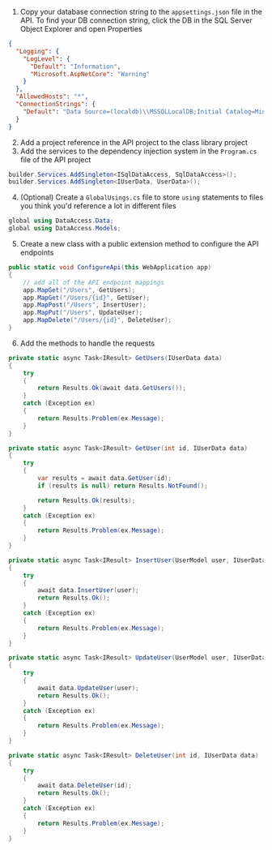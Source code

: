 1. Copy your database connection string to the `appsettings.json` file in the API. To find your DB connection string, click the DB in the SQL Server Object Explorer and open Properties

```json
{
  "Logging": {
    "LogLevel": {
      "Default": "Information",
      "Microsoft.AspNetCore": "Warning"
    }
  },
  "AllowedHosts": "*",
  "ConnectionStrings": {
    "Default": "Data Source=(localdb)\\MSSQLLocalDB;Initial Catalog=MinimalAPIUserDB;Integrated Security=True;Connect Timeout=30;Encrypt=False;Trust Server Certificate=False;Application Intent=ReadWrite;Multi Subnet Failover=False"
  }
}
```

2. Add a project reference in the API project to the class library project
3. Add the services to the dependency injection system in the `Program.cs` file of the API project

```cs
builder.Services.AddSingleton<ISqlDataAccess, SqlDataAccess>();
builder.Services.AddSingleton<IUserData, UserData>();
```

4. (Optional) Create a `GlobalUsings.cs` file to store `using` statements to files you think you'd reference a lot in different files

```cs
global using DataAccess.Data;
global using DataAccess.Models;
```

5. Create a new class with a public extension method to configure the API endpoints

```cs
public static void ConfigureApi(this WebApplication app)
{
    // add all of the API endpoint mappings
    app.MapGet("/Users", GetUsers);
    app.MapGet("/Users/{id}", GetUser);
    app.MapPost("/Users", InsertUser);
    app.MapPut("/Users", UpdateUser);
    app.MapDelete("/Users/{id}", DeleteUser);
}
```

6. Add the methods to handle the requests

```cs
private static async Task<IResult> GetUsers(IUserData data)
{
    try
    {
        return Results.Ok(await data.GetUsers());
    }
    catch (Exception ex)
    {
        return Results.Problem(ex.Message);
    }
}

private static async Task<IResult> GetUser(int id, IUserData data)
{
    try
    {
        var results = await data.GetUser(id);
        if (results is null) return Results.NotFound();

        return Results.Ok(results);
    }
    catch (Exception ex)
    {
        return Results.Problem(ex.Message);
    }
}

private static async Task<IResult> InsertUser(UserModel user, IUserData data)
{
    try
    {
        await data.InsertUser(user);
        return Results.Ok();
    }
    catch (Exception ex)
    {
        return Results.Problem(ex.Message);
    }
}

private static async Task<IResult> UpdateUser(UserModel user, IUserData data)
{
    try
    {
        await data.UpdateUser(user);
        return Results.Ok();
    }
    catch (Exception ex)
    {
        return Results.Problem(ex.Message);
    }
}

private static async Task<IResult> DeleteUser(int id, IUserData data)
{
    try
    {
        await data.DeleteUser(id);
        return Results.Ok();
    }
    catch (Exception ex)
    {
        return Results.Problem(ex.Message);
    }
}
```